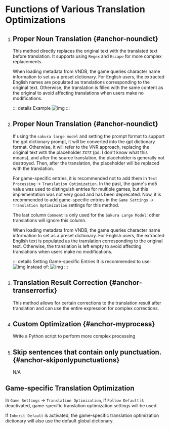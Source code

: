 # Functions of Various Translation Optimizations

1. ## Proper Noun Translation {#anchor-noundict}

    This method directly replaces the original text with the translated text before translation. It supports using `Regex` and `Escape` for more complex replacements.

    When loading metadata from VNDB, the game queries character name information to set as a preset dictionary. For English users, the extracted English names are populated as translations corresponding to the original text. Otherwise, the translation is filled with the same content as the original to avoid affecting translations when users make no modifications.

    ::: details Example
    ![img](https://image.lunatranslator.org/zh/transoptimi/1.png)
    :::

1. ## Proper Noun Translation {#anchor-noundict}

    If using the `sakura large model` and setting the prompt format to support the gpt dictionary prompt, it will be converted into the gpt dictionary format. Otherwise, it will refer to the VNR approach, replacing the original text with the placeholder `ZX?Z` (ps: I don't know what this means), and after the source translation, the placeholder is generally not destroyed. Then, after the translation, the placeholder will be replaced with the translation.

    For game-specific entries, it is recommended not to add them in `Text Processing` -> `Translation Optimization`. In the past, the game's md5 value was used to distinguish entries for multiple games, but this implementation was not very good and has been deprecated. Now, it is recommended to add game-specific entries in the `Game Settings` -> `Translation Optimization` settings for this method.

    The last column `Comment` is only used for the `Sakura Large Model`; other translations will ignore this column.

    When loading metadata from VNDB, the game queries character name information to set as a preset dictionary. For English users, the extracted English text is populated as the translation corresponding to the original text. Otherwise, the translation is left empty to avoid affecting translations when users make no modifications.

    ::: details Setting Game-specific Entries
      It is recommended to use:
      ![img](https://image.lunatranslator.org/zh/transoptimi/2.png)
      Instead of:
      ![img](https://image.lunatranslator.org/zh/transoptimi/3.png)
    :::

1. ## Translation Result Correction {#anchor-transerrorfix}

    This method allows for certain corrections to the translation result after translation and can use the entire expression for complex corrections.

1. ## Custom Optimization {#anchor-myprocess}

    Write a Python script to perform more complex processing

1. ## Skip sentences that contain only punctuation. {#anchor-skiponlypunctuations}

    N/A

## Game-specific Translation Optimization

In `Game Settings` -> `Translation Optimization`, if `Follow Default` is deactivated, game-specific translation optimization settings will be used.

If `Inherit Default` is activated, the game-specific translation optimization dictionary will also use the default global dictionary.